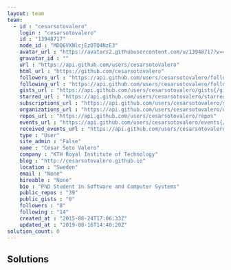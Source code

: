 ```yaml
---
layout: team
team: 
  - id : "cesarsotovalero" 
    login : "cesarsotovalero" 
    id : "13948717" 
    node_id : "MDQ6VXNlcjEzOTQ4NzE3" 
    avatar_url : "https://avatars2.githubusercontent.com/u/13948717?v=4" 
    gravatar_id : "" 
    url : "https://api.github.com/users/cesarsotovalero" 
    html_url : "https://github.com/cesarsotovalero" 
    followers_url : "https://api.github.com/users/cesarsotovalero/followers" 
    following_url : "https://api.github.com/users/cesarsotovalero/following{/other_user}" 
    gists_url : "https://api.github.com/users/cesarsotovalero/gists{/gist_id}" 
    starred_url : "https://api.github.com/users/cesarsotovalero/starred{/owner}{/repo}" 
    subscriptions_url : "https://api.github.com/users/cesarsotovalero/subscriptions" 
    organizations_url : "https://api.github.com/users/cesarsotovalero/orgs" 
    repos_url : "https://api.github.com/users/cesarsotovalero/repos" 
    events_url : "https://api.github.com/users/cesarsotovalero/events{/privacy}" 
    received_events_url : "https://api.github.com/users/cesarsotovalero/received_events" 
    type : "User" 
    site_admin : "False" 
    name : "César Soto Valero" 
    company : "KTH Royal Institute of Technology" 
    blog : "http://cesarsotovalero.github.io" 
    location : "Sweden" 
    email : "None" 
    hireable : "None" 
    bio : "PhD Student in Software and Computer Systems" 
    public_repos : "39" 
    public_gists : "0" 
    followers : "8" 
    following : "14" 
    created_at : "2015-08-24T17:06:33Z" 
    updated_at : "2019-08-16T14:40:20Z" 
solution_count: 0
---
```

## Solutions
